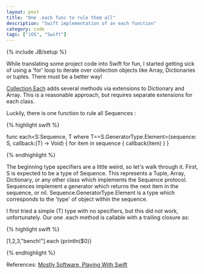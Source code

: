 ```yaml
---
layout: post
title: "One .each func to rule them all"
description: "Swift implementation of an each function"
category: code
tags: ["iOS", "Swift"]
---
```

{% include JB/setup %}

While translating some project code into Swift for fun, I started getting sick of using
a 'for' loop to iterate over collection objects like Array, Dictionaries or tuples.
There must be a better way!

[Collection Each](https://github.com/oarrabi/Collection-Each) adds several methods via extensions
to Dictionary and Array. This is a reasonable approach, but requires separate extensions for
each class.

Luckily, there is one function to rule all Sequences :

{% highlight swift %}

 func each<S:Sequence, T where T==S.GeneratorType.Element>(sequence: S, callback:(T) -> Void) {
        for item in sequence {
            callback(item)
        }
    }

{% endhighlight %}

The beginning type specifiers are a little weird, so let's walk through it.
First, S is expected to be a type of Sequence. This represents a Tuple, Array, Dictionary, or any
other class which implements the Sequence protocol. Sequences implement a generator
which returns the next item in the sequence, or nil. Sequence.GeneratorType.Element
is a type which corresponds to the 'type' of object within the sequence.

I first tried a simple (T) type with no specifiers, but this did not work, unfortunately.
Our one .each method is callable with a trailing closure as:

{% highlight swift %}

[1,2,3,"bench!"].each {println($0)}

{% endhighlight %}

References:
[Mostly Software, Playing With Swift](http://schani.wordpress.com/2014/06/03/playing-with-swift/)
